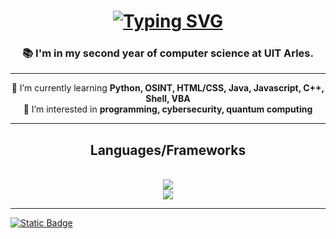 <h1 align="center">
<a href="https://git.io/typing-svg">
  <img src="https://readme-typing-svg.herokuapp.com?font=Martian+Mono&duration=3000&pause=500&color=AFDFF7&center=true&width=500&height=70&lines=Hi+!+%F0%9F%91%8B;I'm+Rabah+%F0%9F%91%A8%F0%9F%8F%BB%E2%80%8D%F0%9F%92%BB;A+CS+Student+!" alt="Typing SVG" />
</a>
</h1>

<h3 align="center">📚 I'm in my second year of computer science at UIT Arles.</h3>

<hr/>
<div align="center">
 🌱 I’m currently learning <strong>Python, OSINT, HTML/CSS, Java, Javascript, C++, Shell, VBA</strong><br/>
 👀 I’m interested in <strong>programming, cybersecurity, quantum computing</strong>
</div>
<hr/>
 
 <h2 align="center">Languages/Frameworks</h2>
 
<br/>

<div align="center">
    <img src="https://skillicons.dev/icons?i=js,html,css,bootstrap,cpp,qt,java,python,postgres" /><br>
     <img src="https://skillicons.dev/icons?i=github,gitlab,powershell,linux,bash,git,vim,azure,postman" /><br>

</div>

<hr />

[![Static Badge](https://img.shields.io/badge/LinkedIn-Rabah%20Nini-000080)](https://www.linkedin.com/in/rabah-nini-330a26263/)
